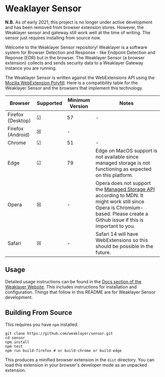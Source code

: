 # Weaklayer Sensor

**N.B.** As of early 2021, this project is no longer under active development and has been removed from browser extension stores. However, the Weaklayer sensor and gateway still work well at the time of writing. The sensor just requires installing from source now.

Welcome to the Weaklayer Sensor repository!
Weaklayer is a software system for Browser Detection and Response - like Endpoint Detection and Reponse (EDR) but in the browser.
The Weaklayer Sensor (a browser extension) collects and sends security data to a Weaklayer Gateway instance you are running.

The Weaklayer Sensor is written against the WebExtensions API using the [Mozilla WebExtension Polyfill](https://github.com/mozilla/webextension-polyfill).
Here is a compatibility table for the Weaklayer Sensor and the browsers that implement this technology.

| Browser | Supported | Minimum Version | Notes |
|---------|-----------|-----------------|-------|
| Firefox (Desktop)  | &#x2611; | 57  |  - |
| Firefox (Android)  | &#x2612; | - |
| Chrome | &#x2611; | 51 | - |
| Edge | &#x2611; | 79 | Edge on MacOS support is not available since managed storage is not functioning as expected on this platform. |
| Opera | &#x2612; | - | Opera does not support the [Managed Storage API](https://developer.mozilla.org/en-US/docs/Mozilla/Add-ons/WebExtensions/API/storage/managed) according to MDN. It might work still since Opera is Chromium-based. Please create a Github issue if this is important to you. |
| Safari | &#x2612; | - | Safari 14 will have WebExtensions so this should be possible in the future. |

## Usage

Detailed usage instructions can be found in the [Docs section of the Weaklayer Website](https://weaklayer.com/docs/).
This includes instructions for installation and configuration.
Things that follow in this README are for Weaklayer Sensor development.

## Building From Source

This requires you have `npm` installed.

```
git clone https://github.com/weaklayer/sensor.git
cd sensor
npm install
npm test
npm run build-firefox # or build-chrome or build-edge
```

This produces a minified browser extension in the `dist` directory.
You can load this extension in your browser's developer mode as an unpacked extension.
